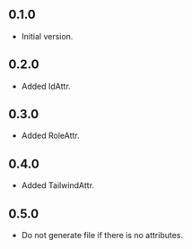 ## 0.1.0

- Initial version.

## 0.2.0
- Added IdAttr.

## 0.3.0
- Added RoleAttr.

## 0.4.0
- Added TailwindAttr.

## 0.5.0
- Do not generate file if there is no attributes.
